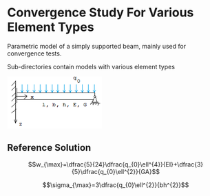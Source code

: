 
# Convergence Study For Various Element Types



Parametric model of a simply supported beam, mainly used for convergence tests.

Sub-directories contain models with various element types


![](Balken_mit_Streckenlast.png)


## Reference Solution



$$w_{\max}=\dfrac{5}{24}\dfrac{q_{0}\ell^{4}}{EI}+\dfrac{3}{5}\dfrac{q_{0}\ell^{2}}{GA}$$

$$\sigma_{\max}=3\dfrac{q_{0}\ell^{2}}{bh^{2}}$$


